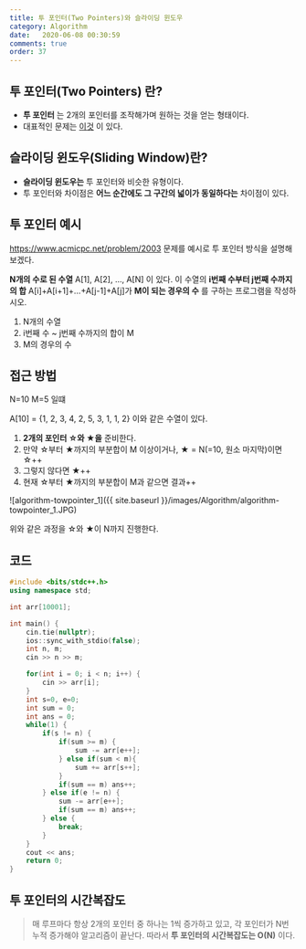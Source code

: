 ```yaml
---
title: 투 포인터(Two Pointers)와 슬라이딩 윈도우
category: Algorithm
date:   2020-06-08 00:30:59
comments: true
order: 37
---
```


## 투 포인터(Two Pointers) 란?
* __투 포인터__ 는 2개의 포인터를 조작해가며 원하는 것을 얻는 형태이다.
* 대표적인 문제는 [이것](https://www.acmicpc.net/problem/2003) 이 있다.

## 슬라이딩 윈도우(Sliding Window)란?
* __슬라이딩 윈도우는__ 투 포인터와 비슷한 유형이다.
* 투 포인터와 차이점은 __어느 순간에도 그 구간의 넓이가 동일하다는__ 차이점이 있다.


## 투 포인터 예시
https://www.acmicpc.net/problem/2003 문제를 예시로 투 포인터 방식을 설명해 보겠다.


__N개의 수로 된 수열__ A[1], A[2], …, A[N] 이 있다. 이 수열의 __i번째 수부터 j번째 수까지의 합__ A[i]+A[i+1]+…+A[j-1]+A[j]가 __M이 되는 경우의 수__ 를 구하는 프로그램을 작성하시오.

1. N개의 수열
2. i번째 수 ~ j번째 수까지의 합이 M
3. M의 경우의 수


## 접근 방법

N=10 M=5 일떄

A[10] = {1, 2, 3, 4, 2, 5, 3, 1, 1, 2} 이와 같은 수열이 있다.

1. __2개의 포인터 ☆와 ★을__ 준비한다.
2. 만약 ☆부터 ★까지의 부분합이 M 이상이거나, ★ = N(=10, 원소 마지막)이면 ☆++
3. 그렇지 않다면 ★++
4. 현재 ☆부터 ★까지의 부분합이 M과 같으면 결과++

![algorithm-towpointer_1]({{ site.baseurl }}/images/Algorithm/algorithm-towpointer_1.JPG)

위와 같은 과정을 ☆와 ★이 N까지 진행한다.

## 코드

```cpp
#include <bits/stdc++.h>
using namespace std;

int arr[10001];

int main() {
    cin.tie(nullptr);
    ios::sync_with_stdio(false);
    int n, m;
    cin >> n >> m;

    for(int i = 0; i < n; i++) {
        cin >> arr[i];
    }
    int s=0, e=0;
    int sum = 0;
    int ans = 0;
    while(1) {
        if(s != n) {
            if(sum >= m) {
                sum -= arr[e++];
            } else if(sum < m){
                sum += arr[s++];
            }
            if(sum == m) ans++;
        } else if(e != n) {
            sum -= arr[e++];
            if(sum == m) ans++;
        } else {
            break;
        }
    }
    cout << ans;
    return 0;
}
```

## 투 포인터의 시간복잡도
> 매 루프마다 항상 2개의 포인터 중 하나는 1씩 증가하고 있고, 각 포인터가 N번 누적 증가해야 알고리즘이 끝난다. 따라서 __투 포인터의 시간복잡도는 O(N)__ 이다.